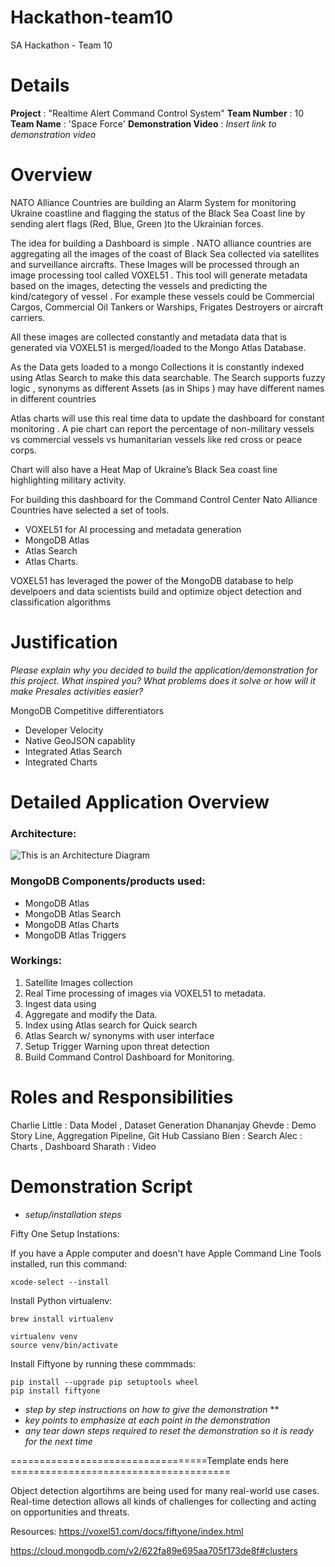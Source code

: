 # Hackathon-team10
SA Hackathon - Team 10 

# Details

**Project** : "Realtime Alert Command Control System"
**Team Number** : 10  
**Team Name** : 'Space Force'
**Demonstration Video** : _Insert link to demonstration video_  

# Overview

NATO Alliance Countries are building an Alarm System for monitoring Ukraine coastline  and flagging the status of the Black Sea Coast line by sending alert flags (Red, Blue, Green )to the Ukrainian forces.

The idea for building a Dashboard is simple . NATO alliance countries are aggregating all the images of the coast of Black Sea collected via satellites and surveillance aircrafts. These Images will be processed through an image processing tool called VOXEL51 . This tool will generate metadata based on the images, detecting the vessels and predicting the kind/category of vessel . For example these vessels could be Commercial Cargos, Commercial Oil Tankers or Warships, Frigates Destroyers  or aircraft carriers. 

All these images are collected constantly and metadata data that is generated via  VOXEL51  is merged/loaded to the Mongo Atlas Database. 

As the Data gets loaded  to a mongo Collections it is constantly indexed using Atlas Search to make this data searchable. The Search supports fuzzy logic , synonyms as different Assets (as in Ships ) may have different names in different countries 

Atlas charts will use this real time data to update the dashboard for constant monitoring . A pie chart can report the percentage of non-military vessels vs commercial vessels vs humanitarian vessels like red cross  or peace corps.

Chart will also have a Heat Map of Ukraine’s Black Sea coast line highlighting military activity.

For building this dashboard for the Command Control Center  Nato Alliance Countries have selected a set of tools.

- VOXEL51  for AI  processing and metadata generation  
- MongoDB Atlas 
- Atlas Search
- Atlas Charts.

VOXEL51 has leveraged the power of the MongoDB database to help develpoers and data scientists build and optimize object detection and classification algorithms


# Justification

_Please explain why you decided to build the application/demonstration for this project. What inspired you? What problems does it solve or how will it make Presales activities easier?_

MongoDB Competitive differentiators
- Developer Velocity
- Native GeoJSON capablity
- Integrated Atlas Search 
- Integrated Charts



# Detailed Application Overview

### Architecture:

![This is an Architecture Diagram ](../images/Architecture.png)

### MongoDB Components/products used:

- MongoDB Atlas
- MongoDB Atlas Search 
- MongoDB Atlas Charts
- MongoDB Atlas Triggers


### Workings:
1. Satellite Images collection
2. Real Time processing of images  via VOXEL51 to metadata. 
3. Ingest data using 
4. Aggregate and modify the Data.
5. Index using Atlas search for Quick search 
6. Atlas Search w/ synonyms with user interface
7. Setup Trigger Warning upon threat detection 
8. Build Command Control Dashboard for Monitoring.



# Roles and Responsibilities

Charlie Little : Data Model , Dataset Generation
Dhananjay Ghevde : Demo Story Line, Aggregation Pipeline, Git Hub 
Cassiano Bien : Search 
Alec : Charts , Dashboard
Sharath :  Video 

# Demonstration Script

* _setup/installation steps_

Fifty One  Setup Instations:

If you have a Apple computer and doesn't have Apple Command Line Tools installed, run this command:
```
xcode-select --install
```
Install Python virtualenv:
```
brew install virtualenv
```

````
virtualenv venv
source venv/bin/activate
````

Install Fiftyone by running these commmads: 
```
pip install --upgrade pip setuptools wheel
pip install fiftyone
```
* _step by step instructions on how to give the demonstration_
**
* _key points to emphasize at each point in the demonstration_
* _any tear down steps required to reset the demonstration so it is ready for the next time_


==================================Template ends here ======================================


Object detection algortihms are being used for many real-world use cases. Real-time detection allows all kinds of challenges for collecting and acting on opportunities and threats.




Resources:
https://voxel51.com/docs/fiftyone/index.html

https://cloud.mongodb.com/v2/622fa89e695aa705f173de8f#clusters


